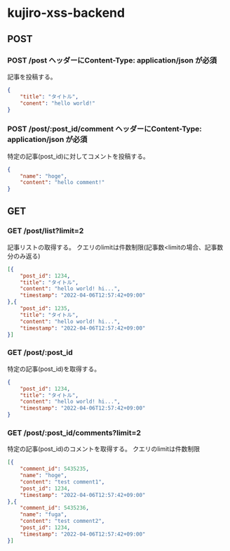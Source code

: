 # kujiro-xss-backend

## POST

### POST /post **ヘッダーにContent-Type: application/json が必須**

記事を投稿する。

```json
{
    "title": "タイトル",
    "conent": "hello world!"
}
 ```

### POST /post/:post_id/comment **ヘッダーにContent-Type: application/json が必須**

特定の記事(post_id)に対してコメントを投稿する。

```json
{
    "name": "hoge",
    "content": "hello comment!"
}
```

## GET

### GET /post/list?limit=2

記事リストの取得する。
クエリのlimitは件数制限(記事数<limitの場合、記事数分のみ返る)

```json
[{
    "post_id": 1234,
    "title": "タイトル",
    "content": "hello world! hi...",
    "timestamp": "2022-04-06T12:57:42+09:00"
},{
    "post_id": 1235,
    "title": "タイトル",
    "content": "hello world! hi...",
    "timestamp": "2022-04-06T12:57:42+09:00"
}]
```

### GET /post/:post_id

特定の記事(post_id)を取得する。

```json
{
    "post_id": 1234,
    "title": "タイトル",
    "content": "hello world! hi...",
    "timestamp": "2022-04-06T12:57:42+09:00"
}
```

### GET /post/:post_id/comments?limit=2

特定の記事(post_id)のコメントを取得する。
クエリのlimitは件数制限

```json
[{
    "comment_id": 5435235,
    "name": "hoge",
    "content": "test comment1",
    "post_id": 1234,
    "timestamp": "2022-04-06T12:57:42+09:00"
},{
    "comment_id": 5435236,
    "name": "fuga",
    "content": "test comment2",
    "post_id": 1234,
    "timestamp": "2022-04-06T12:57:42+09:00"
}]
```
